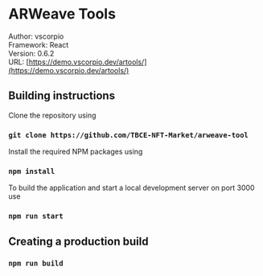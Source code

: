 # ARWeave Tools

Author: vscorpio\
Framework: React\
Version: 0.6.2\
URL: [https://demo.vscorpio.dev/artools/](https://demo.vscorpio.dev/artools/)


## Building instructions

Clone the repository using
### `git clone https://github.com/TBCE-NFT-Market/arweave-tool`

Install the required NPM packages using

### `npm install`

To build the application and start a local development server on port 3000 use

### `npm run start`



## Creating a production build

### `npm run build`